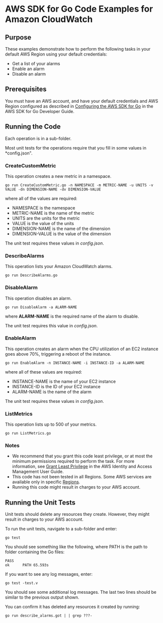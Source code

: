 # AWS SDK for Go Code Examples for Amazon CloudWatch

## Purpose

These examples demonstrate how to perform the following tasks in your default AWS Region
using your default credentials:

- Get a list of your alarms
- Enable an alarm
- Disable an alarm

## Prerequisites

You must have an AWS account, and have your default credentials and AWS Region
configured as described in
[Configuring the AWS SDK for Go](https://docs.aws.amazon.com/sdk-for-go/v1/developer-guide/configuring-sdk.html)
in the AWS SDK for Go Developer Guide.

## Running the Code

Each operation is in a sub-folder.

Most unit tests for the operations require that you fill in some values
in *config.json".

### CreateCustomMetric

This operation creates a new metric in a namespace.

`go run CreateCustomMetric.go -n NAMESPACE -m METRIC-NAME -u UNITS -v VALUE -dn DIMENSION-NAME -dv DIMENSION-VALUE`

where all of the values are required:

- NAMESPACE is the namespace
- METRIC-NAME is the name of the metric
- UNITS are the units for the metric
- VALUE is the value of the units
- DIMENSION-NAME is the name of the dimension
- DIMENSION-VALUE is the value of the dimension

The unit test requires these values in *config.json*.

### DescribeAlarms

This operation lists your Amazon CloudWatch alarms.

`go run DescribeAlarms.go`

### DisableAlarm

This operation disables an alarm.

`go run DisableAlarm -a ALARM-NAME`

where **ALARM-NAME** is the required name of the alarm to disable.

The unit test requires this value in *config.json*.

### EnableAlarm

This operation creates an alarm when the CPU utilization of an EC2 instance goes above 70%,
triggering a reboot of the instance.

`go run EnableAlarm -n INSTANCE-NAME -i INSTANCE-ID -a ALARM-NAME`

where all of these values are required:

- INSTANCE-NAME is the name of your EC2 instance
- INSTANCE-ID is the ID of your EC2 instance
- ALARM-NAME is the name of the alarm

The unit test requires these values in *config.json*.

### ListMetrics

This operation lists up to 500 of your metrics.

`go run ListMetrics.go`

### Notes

- We recommend that you grant this code least privilege,
  or at most the minimum  permissions required to perform the task.
  For more information, see
  [Grant Least Privilege](https://docs.aws.amazon.com/IAM/latest/UserGuide/best-practices.html#grant-least-privilege)
  in the AWS Identity and Access Management User Guide.
- This code has not been tested in all Regions.
  Some AWS services are available only in specific 
  [Regions](https://aws.amazon.com/about-aws/global-infrastructure/regional-product-services).
- Running this code might result in charges to your AWS account.

## Running the Unit Tests

Unit tests should delete any resources they create.
However, they might result in charges to your 
AWS account.

To run the unit tests, navigate to a sub-folder and enter:

`go test`

You should see something like the following,
where PATH is the path to folder containing the Go files:

```
PASS
ok      PATH 65.593s
```

If you want to see any log messages, enter:

`go test -test.v`

You should see some additional log messages.
The last two lines should be similar to the previous output shown.

You can confirm it has deleted any resources it created by running:

```go run describe_alarms.got | | grep ???-```
